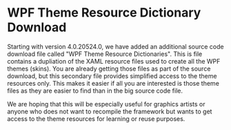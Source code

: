 # WPF Theme Resource Dictionary Download

Starting with version 4.0.20524.0, we have added an additional source code download file called "WPF Theme Resource Dictionaries". This is file contains a dupliation of the XAML resource files used to create all the WPF themes (skins). You are already getting those files as part of the source download, but this secondary file provides simplified access to the theme resources only. This makes it easier if all you are interested is those theme files as they are easier to find than in the big source code file. 

We are hoping that this will be especially useful for graphics artists or anyone who does not want to recompile the framework but wants to get access to the theme resources for learning or reuse purposes.
